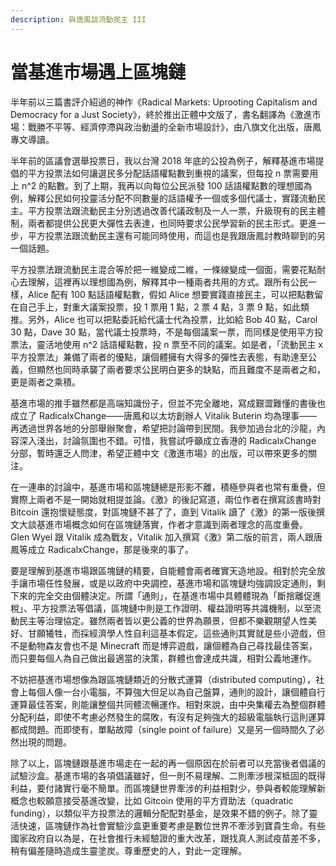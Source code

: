 ```yaml
---
description: 與唐風談流動民主 III
---
```


# 當基進市場遇上區塊鏈

半年前以三篇書評介紹過的神作《Radical Markets: Uprooting Capitalism and Democracy for a Just Society》，終於推出正體中文版了，書名翻譯為《激進市場：戰勝不平等、經濟停滯與政治動盪的全新市場設計》，由八旗文化出版，唐鳳專文導讀。

半年前的區議會選舉投票日，我以台灣 2018 年底的公投為例子，解釋基進市場提倡的平方投票法如何讓選民多分配話語權點數到重視的議案，但每投 n 票需要用上 n^2 的點數。到了上期，我再以向每位公民派發 100 話語權點數的理想國為例，解釋公民如何投靈活分配不同數量的話語權予一個或多個代議士，實踐流動民主。平方投票法跟流動民主分別透過改善代議政制及一人一票，升級現有的民主體制，兩者都提供公民更大彈性去表達，也同時要求公民學習新的民主形式。更進一步，平方投票法跟流動民主還有可能同時使用，而這也是我跟唐鳳討教時聊到的另一個話題。

平方投票法跟流動民主混合等於把一維變成二維，一條線變成一個面，需要花點耐心去理解，這裡再以理想國為例，解釋其中一種兩者共用的方式。跟所有公民一樣，Alice 配有 100 點話語權點數，假如 Alice 想要實踐直接民主，可以把點數留在自己手上，對重大議案投票，投 1 票用 1 點，2 票 4 點，3 票 9 點，如此類推。另外，Alice 也可以把點委託給代議士代為投票，比如給 Bob 40 點，Carol 30 點，Dave 30 點，當代議士投票時，不是每個議案一票，而同樣是使用平方投票法，靈活地使用 n^2 話語權點數，投 n 票至不同的議案。如是者，「流動民主 x 平方投票法」兼備了兩者的優點，讓個體擁有大得多的彈性去表態，有助達至公義，但顯然也同時承襲了兩者要求公民明白更多的缺點，而且難度不是兩者之和，更是兩者之乘積。

基進市場的推手雖然都是高端知識份子，但並不完全離地，寫成艱澀難懂的書後也成立了 RadicalxChange——唐鳳和以太坊創辦人 Vitalik Buterin 均為理事——再透過世界各地的分部舉辦聚會，希望把討論帶到民間。我參加過台北的沙龍，內容深入淺出，討論氛圍也不錯。可惜，我嘗試呼籲成立香港的 RadicalxChange 分部，暫時還乏人問津，希望正體中文《激進市場》的出版，可以帶來更多的關注。

在一連串的討論中，基進市場和區塊鏈總是形影不離，積極參與者也常有重疊，但實際上兩者不是一開始就相提並論。《激》的後記寫道，兩位作者在撰寫該書時對 Bitcoin 還抱懷疑態度，對區塊鏈不甚了了，直到 Vitalik 讀了《激》的第一版後撰文大談基進市場概念如何在區塊鏈落實，作者才意識到兩者理念的高度重疊。Glen Wyel 跟 Vitalik 成為戰友，Vitalik 加入撰寫《激》第二版的前言，兩人跟唐鳳等成立 RadicalxChange，那是後來的事了。

要是理解到基進市場跟區塊鏈的精要，自能體會兩者確實天造地設。相對於完全放手讓市場任性發展，或是以政府中央調控，基進市場和區塊鏈均強調設定通則，剩下來的完全交由個體決定。所謂「通則」，在基進市場中具體體現為「斷捨離促進稅」、平方投票法等倡議，區塊鏈中則是工作證明、權益證明等共識機制，以至流動民主等治理協定。雖然兩者皆以更公義的世界為願景，但都不樂觀期望人性美好、甘願犧牲，而採經濟學人性自利這基本假定。這些通則其實就是些小遊戲，但不是動物森友會也不是 Minecraft 而是博弈遊戲，讓個體為自己尋找最佳答案，而只要每個人為自己做出最適當的決策，群體也會達成共識，相對公義地運作。

不妨把基進市場想像為跟區塊鏈類近的分散式運算（distributed computing），社會上每個人像一台小電腦，不算強大但足以為自己盤算，通則的設計，讓個體自行運算最佳答案，則能讓整個共同體流暢運作。相對來說，由中央集權去為整個群體分配利益，即使不考慮必然發生的腐敗，有沒有足夠強大的超級電腦執行這則運算都成問題。而即使有，單點故障（single point of failure）又是另一個時間久了必然出現的問題。

除了以上，區塊鏈跟基進市場走在一起的再一個原因在於前者可以充當後者倡議的試驗沙盒。基進市場的各項倡議雖好，但一則不易理解、二則牽涉根深柢固的既得利益，要付諸實行毫不簡單。而區塊鏈世界牽涉的利益相對少，參與者較能理解新概念也較願意接受基進改變，比如 Gitcoin 使用的平方資助法（quadratic funding），以類似平方投票法的邏輯分配配對基金，是效果不錯的例子。除了靈活快速，區塊鏈作為社會實驗沙盒更重要考慮是數位世界不牽涉到寶貴生命。有些國家政府自以為是，在社會推行未經驗證的重大改革，跟找真人測試疫苗差不多，稍有偏差隨時造成生靈塗炭。尊重歷史的人，對此一定理解。




